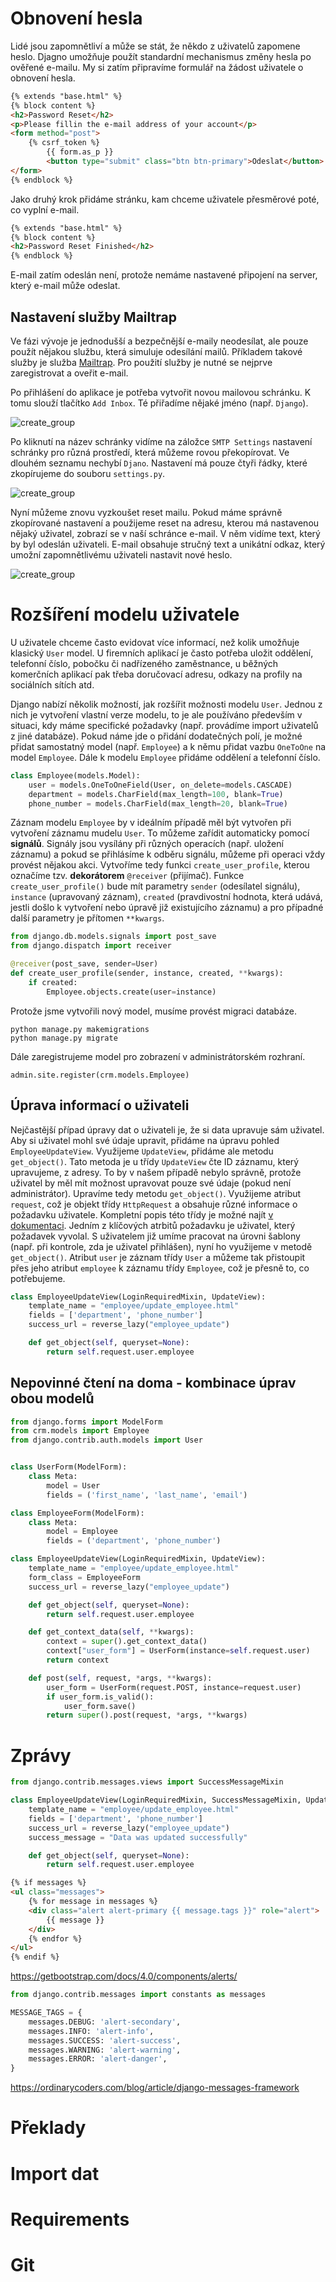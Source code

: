 # Obnovení hesla

Lidé jsou zapomnětliví a může se stát, že někdo z uživatelů zapomene heslo. Djagno umožňuje použít standardní mechanismus změny hesla po ověřené e-mailu. My si zatím připravíme formulář na žádost uživatele o obnovení hesla.

```html
{% extends "base.html" %}
{% block content %}
<h2>Password Reset</h2>
<p>Please fillin the e-mail address of your account</p>
<form method="post">
    {% csrf_token %}
        {{ form.as_p }}
        <button type="submit" class="btn btn-primary">Odeslat</button>
</form>
{% endblock %}
```

Jako druhý krok přidáme stránku, kam chceme uživatele přesměrové poté, co vyplní e-mail.

```html
{% extends "base.html" %}
{% block content %}
<h2>Password Reset Finished</h2>
{% endblock %}
```

E-mail zatím odeslán není, protože nemáme nastavené připojení na server, který e-mail může odeslat.

## Nastavení služby Mailtrap

Ve fázi vývoje je jednodušší a bezpečnější e-maily neodesílat, ale pouze použít nějakou službu, která simuluje odesílání mailů. Příkladem takové služby je služba [Mailtrap](https://mailtrap.io/). Pro použití služby je nutné se nejprve zaregistrovat a oveřit e-mail.

Po přihlášení do aplikace je potřeba vytvořit novou mailovou schránku. K tomu slouží tlačítko `Add Inbox`. Té přiřadíme nějaké jméno (např. `Django`).

![create_group](images/lekce_03/mailtrap_1.png)

Po kliknutí na název schránky vidíme na záložce `SMTP Settings` nastavení schránky pro různá prostředí, která můžeme rovou překopírovat. Ve dlouhém seznamu nechybí `Djano`. Nastavení má pouze čtyři řádky, které zkopírujeme do souboru `settings.py`.

![create_group](images/lekce_03/mailtrap_2.png)

Nyní můžeme znovu vyzkoušet reset mailu. Pokud máme správně zkopírované nastavení a použijeme reset na adresu, kterou má nastavenou nějaký uživatel, zobrazí se v naší schránce e-mail. V něm vidíme text, který by byl odeslán uživateli. E-mail obsahuje stručný text a unikátní odkaz, který umožní zapomnětlivému uživateli nastavit nové heslo.

![create_group](images/lekce_03/mailtrap_3.png)

# Rozšíření modelu uživatele

U uživatele chceme často evidovat více informací, než kolik umožňuje klasický `User` model. U firemních aplikací je často potřeba uložit oddělení, telefonní číslo, pobočku či nadřízeného zaměstnance, u běžných komerčních aplikací pak třeba doručovací adresu, odkazy na profily na sociálních sítích atd.

Django nabízí několik možností, jak rozšířit možnosti modelu `User`. Jednou z nich je vytvoření vlastní verze modelu, to je ale používáno především v situaci, kdy máme specifické požadavky (např. provádíme import uživatelů z jiné databáze). Pokud náme jde o přidání dodatečných polí, je možné přidat samostatný model (např. `Employee`) a k němu přidat vazbu `OneToOne` na model `Employee`. Dále k modelu `Employee` přidáme oddělení a telefonní číslo.

```py
class Employee(models.Model):
    user = models.OneToOneField(User, on_delete=models.CASCADE)
    department = models.CharField(max_length=100, blank=True)
    phone_number = models.CharField(max_length=20, blank=True)
```

Záznam modelu `Employee` by v ideálním případě měl být vytvořen při vytvoření záznamu mudelu `User`. To můžeme zařídit automaticky pomocí **signálů**. Signály jsou vysílány při různých operacích (např. uložení záznamu) a pokud se přihlásíme k odběru signálu, můžeme při operaci vždy provést nějakou akci. Vytvoříme tedy funkci `create_user_profile`, kterou označíme tzv. **dekorátorem** `@receiver` (přijímač). Funkce `create_user_profile()` bude mít parametry `sender` (odesílatel signálu), `instance` (upravovaný záznam), `created` (pravdivostní hodnota, která udává, jestli došlo k vytvoření nebo úpravě již existujícího záznamu) a pro případné další parametry je přítomen `**kwargs`.

```py
from django.db.models.signals import post_save
from django.dispatch import receiver

@receiver(post_save, sender=User)
def create_user_profile(sender, instance, created, **kwargs):
    if created:
        Employee.objects.create(user=instance)
```

Protože jsme vytvořili nový model, musíme provést migraci databáze.

```
python manage.py makemigrations
python manage.py migrate
```

Dále zaregistrujeme model pro zobrazení v administrátorském rozhraní.

```
admin.site.register(crm.models.Employee)
```

## Úprava informací o uživateli

Nejčastější případ úpravy dat o uživateli je, že si data upravuje sám uživatel. Aby si uživatel mohl své údaje upravit, přidáme na úpravu pohled `EmployeeUpdateView`. Využijeme `UpdateView`, přidáme ale metodu `get_object()`. Tato metoda je u třídy `UpdateView` čte ID záznamu, který upravujeme, z adresy. To by v našem případě nebylo správně, protože uživatel by měl mít možnost upravovat pouze své údaje (pokud není administrátor). Upravíme tedy metodu `get_object()`. Využijeme atribut `request`, což je objekt třídy `HttpRequest` a obsahuje různé informace o požadavku uživatele. Kompletní popis této třídy je možné najít [v dokumentaci](https://docs.djangoproject.com/en/4.0/ref/request-response/). Jedním z klíčových atrbitů požadavku je uživatel, který požadavek vyvolal. S uživatelem již umíme pracovat na úrovni šablony (např. při kontrole, zda je uživatel přihlášen), nyní ho využijeme v metodě `get_object()`. Atribut `user` je záznam třídy `User` a můžeme tak přistoupit přes jeho atribut `employee` k záznamu třídy `Employee`, což je přesně to, co potřebujeme.

```py
class EmployeeUpdateView(LoginRequiredMixin, UpdateView):
    template_name = "employee/update_employee.html"
    fields = ['department', 'phone_number']
    success_url = reverse_lazy("employee_update")

    def get_object(self, queryset=None):
        return self.request.user.employee
```

## Nepovinné čtení na doma - kombinace úprav obou modelů

```py
from django.forms import ModelForm
from crm.models import Employee
from django.contrib.auth.models import User


class UserForm(ModelForm):
    class Meta:
        model = User
        fields = ('first_name', 'last_name', 'email')

class EmployeeForm(ModelForm):
    class Meta:
        model = Employee
        fields = ('department', 'phone_number')
```

```py
class EmployeeUpdateView(LoginRequiredMixin, UpdateView):
    template_name = "employee/update_employee.html"
    form_class = EmployeeForm
    success_url = reverse_lazy("employee_update")

    def get_object(self, queryset=None):
        return self.request.user.employee

    def get_context_data(self, **kwargs):
        context = super().get_context_data()
        context["user_form"] = UserForm(instance=self.request.user)
        return context

    def post(self, request, *args, **kwargs):
        user_form = UserForm(request.POST, instance=request.user)
        if user_form.is_valid():
            user_form.save()
        return super().post(request, *args, **kwargs)
```


# Zprávy

```py
from django.contrib.messages.views import SuccessMessageMixin

class EmployeeUpdateView(LoginRequiredMixin, SuccessMessageMixin, UpdateView):
    template_name = "employee/update_employee.html"
    fields = ['department', 'phone_number']
    success_url = reverse_lazy("employee_update")
    success_message = "Data was updated successfully"

    def get_object(self, queryset=None):
        return self.request.user.employee
```

```html
{% if messages %}
<ul class="messages">
    {% for message in messages %}
    <div class="alert alert-primary {{ message.tags }}" role="alert">
        {{ message }}
    </div>
    {% endfor %}
</ul>
{% endif %}
```

https://getbootstrap.com/docs/4.0/components/alerts/

```py
from django.contrib.messages import constants as messages

MESSAGE_TAGS = {
    messages.DEBUG: 'alert-secondary',
    messages.INFO: 'alert-info',
    messages.SUCCESS: 'alert-success',
    messages.WARNING: 'alert-warning',
    messages.ERROR: 'alert-danger',
}
```

https://ordinarycoders.com/blog/article/django-messages-framework

# Překlady

# Import dat

# Requirements

# Git